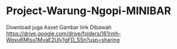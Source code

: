 # Project-Warung-Ngopi-MINIBAR
Download juga Asset Gambar link Dibawah
https://drive.google.com/drive/folders/161rmh-Wqxu6Mtsu1MvaE2Uly1gFD_SSn?usp=sharing
